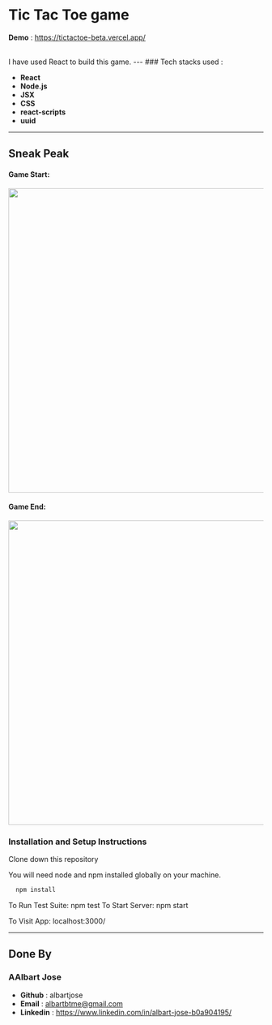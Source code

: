 # Tic Tac Toe game
**Demo** : https://tictactoe-beta.vercel.app/

</br>
I have used React to build this game.
---
### Tech stacks used :

*  **React** 
*  **Node.js** 
*  **JSX** 
*  **CSS** 
*  **react-scripts** 
*  **uuid**

<hr/>

## Sneak Peak
#### Game Start:
<img width="600px" src="https://user-images.githubusercontent.com/86405837/139427830-11041eee-b03a-4608-9e97-3ac6fcb17d2a.png"/>

#### Game End:
<img width="600px" src="https://user-images.githubusercontent.com/86405837/139427837-0632c584-e3b4-4bf9-9615-2a96495fd493.png"/>

### Installation and Setup Instructions
Clone down this repository

You will need node and npm installed globally on your machine. 


```bash
  npm install
```

To Run Test Suite: npm test To Start Server: npm start

To Visit App: localhost:3000/

<hr/>

## Done By

### AAlbart Jose
- **Github** : albartjose
- **Email** : albartbtme@gmail.com
- **Linkedin** : https://www.linkedin.com/in/albart-jose-b0a904195/
